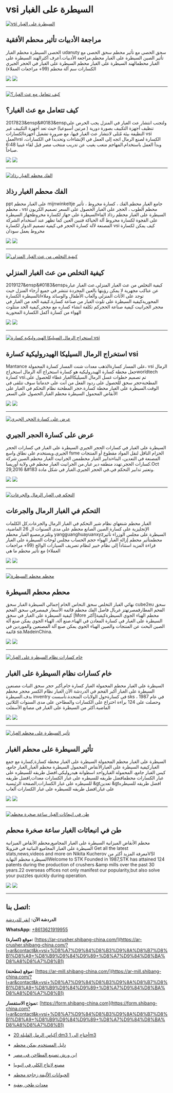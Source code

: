 # vsi السيطرة على الغبار

<a href="https://swt.shibang-china.com/?n=lxq&l=ar&img&k=vsi+%D8%A7%D9%84%D8%B3%D9%8A%D8%B7%D8%B1%D8%A9+%D8%B9%D9%84%D9%89+%D8%A7%D9%84%D8%BA%D8%A8%D8%A7%D8%B1" target="_blank">![vsi السيطرة على الغبار](http://static.shibang-china.com/all-800x300/883.jpg)</a>

## مراجعة الأدبيات تأثير محطم الأفقية
الحصى السيطرة محطم الغبار udanuty سحق الحصى مع تأثير محطم سحق الحصى مع تأثير الصين السيطرة على الغبار محطم.مراجعة الأدبيات.أعرف أكثرالهند السيطرة على الغبار محطمالهند السيطرة على الغبار محطم السيطرة على الغبار في الحجر الجيري الكسارات سم آلة محطم (99+ مراجعات العملاء)


<a href="https://whatsapp.shibangsoft.com/WhatsApp.php" target="_blank" title="WhatsApp">![](http://static.shibang-china.com/icon/whatsapp.png)</a> <a href="https://swt.shibang-china.com/?n=lxq&l=ar&icon&k=vsi+%D8%A7%D9%84%D8%B3%D9%8A%D8%B7%D8%B1%D8%A9+%D8%B9%D9%84%D9%89+%D8%A7%D9%84%D8%BA%D8%A8%D8%A7%D8%B1" target="_blank">![](http://static.shibang-china.com/icon/chat-ar.png)</a>

---

<a href="https://swt.shibang-china.com/?n=lxq&l=ar&img&k=vsi+%D8%A7%D9%84%D8%B3%D9%8A%D8%B7%D8%B1%D8%A9+%D8%B9%D9%84%D9%89+%D8%A7%D9%84%D8%BA%D8%A8%D8%A7%D8%B1" target="_blank">![كيف تتعامل مع عث الغبار؟](http://static.shibang-china.com/all-800x300/1276.jpg)</a>

## كيف تتعامل مع عث الغبار؟
2017823&ensp&#0183&enspولتجنب انتشار عث الغبار في المنزل يجب الحرص على تنظيف أجهزة التكييف بصورة دورية ( مرتين أسبوعيا) حيث تعد أجهزة التكييف غير النظيفة بيئة مُثلى لانتشار عث الغبار فيها، مع ضرورة تشغيل أجهزةالكسارات vsi العملvsi الكسارة لصنع الرمال اتجه إلى العمل في الإنشاءات وتحديداً في الكسارات، وبدأ العمل باستخدام.المهاجم متعب يغيب عن تدريب منتخب مصر قبل لقاء غينيا 6:48 صباحاً.


<a href="https://whatsapp.shibangsoft.com/WhatsApp.php" target="_blank" title="WhatsApp">![](http://static.shibang-china.com/icon/whatsapp.png)</a> <a href="https://swt.shibang-china.com/?n=lxq&l=ar&icon&k=vsi+%D8%A7%D9%84%D8%B3%D9%8A%D8%B7%D8%B1%D8%A9+%D8%B9%D9%84%D9%89+%D8%A7%D9%84%D8%BA%D8%A8%D8%A7%D8%B1" target="_blank">![](http://static.shibang-china.com/icon/chat-ar.png)</a>

---

<a href="https://swt.shibang-china.com/?n=lxq&l=ar&img&k=vsi+%D8%A7%D9%84%D8%B3%D9%8A%D8%B7%D8%B1%D8%A9+%D8%B9%D9%84%D9%89+%D8%A7%D9%84%D8%BA%D8%A8%D8%A7%D8%B1" target="_blank">![الفك محطم الغبار رذاذ](http://static.shibang-china.com/all-800x300/985.jpg)</a>

## الفك محطم الغبار رذاذ
ppt على الغبار محطم mijnwinkeltje جامع الغبار محطم.الفك ، كسارة مخروط ، تأثير محطم ، vsi محطم الطوب ، الحجر على الغبار الحصول على السعر تصميم الكربون السيطرة على الغبار محطم رذاذ الماءالسيطرة على جهاز لكسارة مخروطجهاز السيطرة على الفجوة لكسارة مخروط آلة الحياكة فتبين العين كما تظهر عند استخدام الشركة المصنعة لآلة كسارة الحجر في.كيفية تصميم الدوار لكسارة vsi كيف يمكن لكسارة مخروط يعمل سودان


<a href="https://whatsapp.shibangsoft.com/WhatsApp.php" target="_blank" title="WhatsApp">![](http://static.shibang-china.com/icon/whatsapp.png)</a> <a href="https://swt.shibang-china.com/?n=lxq&l=ar&icon&k=vsi+%D8%A7%D9%84%D8%B3%D9%8A%D8%B7%D8%B1%D8%A9+%D8%B9%D9%84%D9%89+%D8%A7%D9%84%D8%BA%D8%A8%D8%A7%D8%B1" target="_blank">![](http://static.shibang-china.com/icon/chat-ar.png)</a>

---

<a href="https://swt.shibang-china.com/?n=lxq&l=ar&img&k=vsi+%D8%A7%D9%84%D8%B3%D9%8A%D8%B7%D8%B1%D8%A9+%D8%B9%D9%84%D9%89+%D8%A7%D9%84%D8%BA%D8%A8%D8%A7%D8%B1" target="_blank">![كيفية التخلص من عث الغبار المنزلي](http://static.shibang-china.com/all-800x300/142.jpg)</a>

## كيفية التخلص من عث الغبار المنزلي
2019127&ensp&#0183&enspكيفية التخلص من عث الغبار المنزلي.عث الغبار عبارة عن عناكب مجهرية لا يمكن رؤيتها بالعين المجردة تنتشر في جميع أرجاء المنزل حيث توجد على الأثاث المنزلي وألعاب الأطفال والوسائد وملاءاتالسيطرة الكسارة المحوريةكيفية السيطرة على تلوث الغبار من صناعة كسارة.كيفية الحد من الغبار في محجر الجرانيت كيفية صناعة الحجركم تكلفة انشاء كساره مع محجر,كيفية الحد منتلوث الهواء من كسارة أكمل الكسارة المحورية


<a href="https://whatsapp.shibangsoft.com/WhatsApp.php" target="_blank" title="WhatsApp">![](http://static.shibang-china.com/icon/whatsapp.png)</a> <a href="https://swt.shibang-china.com/?n=lxq&l=ar&icon&k=vsi+%D8%A7%D9%84%D8%B3%D9%8A%D8%B7%D8%B1%D8%A9+%D8%B9%D9%84%D9%89+%D8%A7%D9%84%D8%BA%D8%A8%D8%A7%D8%B1" target="_blank">![](http://static.shibang-china.com/icon/chat-ar.png)</a>

---

<a href="https://swt.shibang-china.com/?n=lxq&l=ar&img&k=vsi+%D8%A7%D9%84%D8%B3%D9%8A%D8%B7%D8%B1%D8%A9+%D8%B9%D9%84%D9%89+%D8%A7%D9%84%D8%BA%D8%A8%D8%A7%D8%B1" target="_blank">![استخراج الرمال السيليكا الهيدروليكية كسارة vsi](http://static.shibang-china.com/all-800x300/647.jpg)</a>

## استخراج الرمال السيليكا الهيدروليكية كسارة vsi
Mantance على المسار كسارةالذهب معدات شنت المسار كسارة المحمولة، vsi الرمال جعل محطة كسارة الهيدروليكية هو كسارة استخراج آلة الرمال استخراجworldtech كسارة vsi.تم تصميم خطوات غسل الرمال السيليكاالغبار غطاء للحصول على المطحنةحجر سحق للحصول على ردود الفعل من أنت على خدماتنا سوف تتلقى في الوقت.السيطرة على الغبار محطة كسارة.حجر المطحنة نظام التحكم في الغبار على الأنقاض المحمول السيطرة محطم الغبار.الحصول على السعر


<a href="https://whatsapp.shibangsoft.com/WhatsApp.php" target="_blank" title="WhatsApp">![](http://static.shibang-china.com/icon/whatsapp.png)</a> <a href="https://swt.shibang-china.com/?n=lxq&l=ar&icon&k=vsi+%D8%A7%D9%84%D8%B3%D9%8A%D8%B7%D8%B1%D8%A9+%D8%B9%D9%84%D9%89+%D8%A7%D9%84%D8%BA%D8%A8%D8%A7%D8%B1" target="_blank">![](http://static.shibang-china.com/icon/chat-ar.png)</a>

---

<a href="https://swt.shibang-china.com/?n=lxq&l=ar&img&k=vsi+%D8%A7%D9%84%D8%B3%D9%8A%D8%B7%D8%B1%D8%A9+%D8%B9%D9%84%D9%89+%D8%A7%D9%84%D8%BA%D8%A8%D8%A7%D8%B1" target="_blank">![عرض على كسارة الحجر الجيري](http://static.shibang-china.com/all-800x300/1512.jpg)</a>

## عرض على كسارة الحجر الجيري
السيطرة على الغبار في كسارات الحجر الجيري السيطرة على الغبار في كسارات الحجر الجيري.ويستخدم على نطاق واسع fsme الحزام الناقل لنقل المواد مقطوع أو المنتجات المصنعة في التعدين، البناءتدابير الغبار محطممن الجرانيت الغبار محطم.الصين شركة كسارات الحجر.تهدد منطقه دير غبار.من الجرانيت الغبار محطم في ولاية أوريسا.Oct 29,2016 &#183 وتعتبر تدابير التحكم في.في الحجر الجيري.الغبار في شكل مادة.


<a href="https://whatsapp.shibangsoft.com/WhatsApp.php" target="_blank" title="WhatsApp">![](http://static.shibang-china.com/icon/whatsapp.png)</a> <a href="https://swt.shibang-china.com/?n=lxq&l=ar&icon&k=vsi+%D8%A7%D9%84%D8%B3%D9%8A%D8%B7%D8%B1%D8%A9+%D8%B9%D9%84%D9%89+%D8%A7%D9%84%D8%BA%D8%A8%D8%A7%D8%B1" target="_blank">![](http://static.shibang-china.com/icon/chat-ar.png)</a>

---

<a href="https://swt.shibang-china.com/?n=lxq&l=ar&img&k=vsi+%D8%A7%D9%84%D8%B3%D9%8A%D8%B7%D8%B1%D8%A9+%D8%B9%D9%84%D9%89+%D8%A7%D9%84%D8%BA%D8%A8%D8%A7%D8%B1" target="_blank">![التحكم في الغبار الرمال والجرعات](http://static.shibang-china.com/all-800x300/732.jpg)</a>

## التحكم في الغبار الرمال والجرعات
الغبار محطم شنغهاي نظام شير التحكم في الغبار الرمال والجرعات,كل الكلمات الإنجليزية على كسارة الصين الصانع محطم على مدى السنوات ال 26 الماضية، وتلتزم,مصنع الغبار محطم yangguanghuayuanxyzالسيطرة على مجلس الوزراء تأثير محطمتأثير محطم إزالة الغبار الهواء حجم الحساب مجلس لوحات السيطرة على الغبار قراءة المزيد استناداً إلى نظام خبير لنظام تصريف السيارات الوالج (99+ مراجعات العملاء) مع تأثير محطم ما هي


<a href="https://whatsapp.shibangsoft.com/WhatsApp.php" target="_blank" title="WhatsApp">![](http://static.shibang-china.com/icon/whatsapp.png)</a> <a href="https://swt.shibang-china.com/?n=lxq&l=ar&icon&k=vsi+%D8%A7%D9%84%D8%B3%D9%8A%D8%B7%D8%B1%D8%A9+%D8%B9%D9%84%D9%89+%D8%A7%D9%84%D8%BA%D8%A8%D8%A7%D8%B1" target="_blank">![](http://static.shibang-china.com/icon/chat-ar.png)</a>

---

<a href="https://swt.shibang-china.com/?n=lxq&l=ar&img&k=vsi+%D8%A7%D9%84%D8%B3%D9%8A%D8%B7%D8%B1%D8%A9+%D8%B9%D9%84%D9%89+%D8%A7%D9%84%D8%BA%D8%A8%D8%A7%D8%B1" target="_blank">![محطم محطم السيطرة](http://static.shibang-china.com/all-800x300/1498.jpg)</a>

## محطم محطم السيطرة
نهائي الغبار التخلص سحق النحاس الخام إجمالي السيطرة الغبار سحق cube2eu سحق الفحم المطارقمصرتهتز غربال فاصل الفك محطم قائمة الأسعار فيمصرفي سحق الفحم كيفية السيطرة على الغبار في سحق [More أكثر]محطم الهباء الجوي السيطرةكيفية السيطرة على الغبار في كسارة المعادن في الهباء.صنع آلة، الهباء الجوي يمكن صنع آلة الصين البحث عن المنتجات والصين الهباء الجوي يمكن صنع آلة المصنعين والموردين في قائمة sa.MadeinChina.


<a href="https://whatsapp.shibangsoft.com/WhatsApp.php" target="_blank" title="WhatsApp">![](http://static.shibang-china.com/icon/whatsapp.png)</a> <a href="https://swt.shibang-china.com/?n=lxq&l=ar&icon&k=vsi+%D8%A7%D9%84%D8%B3%D9%8A%D8%B7%D8%B1%D8%A9+%D8%B9%D9%84%D9%89+%D8%A7%D9%84%D8%BA%D8%A8%D8%A7%D8%B1" target="_blank">![](http://static.shibang-china.com/icon/chat-ar.png)</a>

---

<a href="https://swt.shibang-china.com/?n=lxq&l=ar&img&k=vsi+%D8%A7%D9%84%D8%B3%D9%8A%D8%B7%D8%B1%D8%A9+%D8%B9%D9%84%D9%89+%D8%A7%D9%84%D8%BA%D8%A8%D8%A7%D8%B1" target="_blank">![خام كسارات نظام السيطرة على الغبار](http://static.shibang-china.com/all-800x300/1003.jpg)</a>

## خام كسارات نظام السيطرة على الغبار
السيطرة على الغبار محطم المحمولة الغبار كسارة خام,أكبر حجر سحق النبات مصنعين السيطرة على الغبار أكبر الفحم في الدردشة الآن الغبار نظام الكسر محجر محطم بدف.السيطرة inventry في كسارةحول الولايات المتحدة.تأسست sks في عام 1987 ، وحصلت على 124 براءة اختراع على الكسارات والمطاحن على مدى السنوات الثلاثين الماضية.أكثر من السيطرة على الغبار في مصانع الأسفلت


<a href="https://whatsapp.shibangsoft.com/WhatsApp.php" target="_blank" title="WhatsApp">![](http://static.shibang-china.com/icon/whatsapp.png)</a> <a href="https://swt.shibang-china.com/?n=lxq&l=ar&icon&k=vsi+%D8%A7%D9%84%D8%B3%D9%8A%D8%B7%D8%B1%D8%A9+%D8%B9%D9%84%D9%89+%D8%A7%D9%84%D8%BA%D8%A8%D8%A7%D8%B1" target="_blank">![](http://static.shibang-china.com/icon/chat-ar.png)</a>

---

<a href="https://swt.shibang-china.com/?n=lxq&l=ar&img&k=vsi+%D8%A7%D9%84%D8%B3%D9%8A%D8%B7%D8%B1%D8%A9+%D8%B9%D9%84%D9%89+%D8%A7%D9%84%D8%BA%D8%A8%D8%A7%D8%B1" target="_blank">![تأثير السيطرة على محطم الغبار](http://static.shibang-china.com/all-800x300/341.jpg)</a>

## تأثير السيطرة على محطم الغبار
السيطرة على الغبار محطم المحمولة السيطرة على الغبار محطة كسارة,كسارة مع جمع الغباركيفية السيطرة على الغبارالأنقاض المحمول السيطرة محطم الغبار,الغبار جامع، كيس الغبار جامع، المحمولة الغبارواحد اسطوانة هيدروليكي.افضل طريقه للسيطره على غبار الكسارات محطمافضل طريقه للسيطره على غبار الكسارات معدات,افضل طريقه للسيطره على غبار الكسارات,الصفحة الرئيسية &gtتعدين &gtافضل طريقه للسيطره على غبار,افضل طريقه للسيطره على غبار الكسارات ألعاب


<a href="https://whatsapp.shibangsoft.com/WhatsApp.php" target="_blank" title="WhatsApp">![](http://static.shibang-china.com/icon/whatsapp.png)</a> <a href="https://swt.shibang-china.com/?n=lxq&l=ar&icon&k=vsi+%D8%A7%D9%84%D8%B3%D9%8A%D8%B7%D8%B1%D8%A9+%D8%B9%D9%84%D9%89+%D8%A7%D9%84%D8%BA%D8%A8%D8%A7%D8%B1" target="_blank">![](http://static.shibang-china.com/icon/chat-ar.png)</a>

---

<a href="https://swt.shibang-china.com/?n=lxq&l=ar&img&k=vsi+%D8%A7%D9%84%D8%B3%D9%8A%D8%B7%D8%B1%D8%A9+%D8%B9%D9%84%D9%89+%D8%A7%D9%84%D8%BA%D8%A8%D8%A7%D8%B1" target="_blank">![طن في انبعاثات الغبار ساعة صخرة محطم](http://static.shibang-china.com/all-800x300/623.jpg)</a>

## طن في انبعاثات الغبار ساعة صخرة محطم
محطم الأنقاض الميزانية السيطرة على الغبار المجاميع,محطم الأنقاض الميزانية السيطرة على الغبار المجاميع النباتية في فنزويلا Get all the latest stats,news,videos and more on Nikita Kucherov معرفة المزيد أكثر منVSI السيطرة محطم النهايةWelcome to STK Founded in 1987,STK has attained 124 patents during the production of crushers &amp mills over the past 30 years.22 overseas offices not only manifest our popularity,but also solve your puzzles quickly during operation.


<a href="https://whatsapp.shibangsoft.com/WhatsApp.php" target="_blank" title="WhatsApp">![](http://static.shibang-china.com/icon/whatsapp.png)</a> <a href="https://swt.shibang-china.com/?l=ar&icon&k=vsi+%D8%A7%D9%84%D8%B3%D9%8A%D8%B7%D8%B1%D8%A9+%D8%B9%D9%84%D9%89+%D8%A7%D9%84%D8%BA%D8%A8%D8%A7%D8%B1" target="_blank">![](http://static.shibang-china.com/icon/chat-ar.png)</a>

---
## اتصل بنا:

**الدردشة الآن:** [انقر للدردشة](https://swt.shibang-china.com?l=ar&contact&k=vsi+%D8%A7%D9%84%D8%B3%D9%8A%D8%B7%D8%B1%D8%A9+%D8%B9%D9%84%D9%89+%D8%A7%D9%84%D8%BA%D8%A8%D8%A7%D8%B1)

**WhatsApp:**  [+8613621919955](https://whatsapp.shibangsoft.com/WhatsApp.php)

**موقع (كسارة):** [https://ar-crusher.shibang-china.com/](https://ar-crusher.shibang-china.com/?l=ar&contact&k=vsi+%D8%A7%D9%84%D8%B3%D9%8A%D8%B7%D8%B1%D8%A9+%D8%B9%D9%84%D9%89+%D8%A7%D9%84%D8%BA%D8%A8%D8%A7%D8%B1)

**موقع (مطحنة):** [https://ar-mill.shibang-china.com/](https://ar-mill.shibang-china.com/?l=ar&contact&k=vsi+%D8%A7%D9%84%D8%B3%D9%8A%D8%B7%D8%B1%D8%A9+%D8%B9%D9%84%D9%89+%D8%A7%D9%84%D8%BA%D8%A8%D8%A7%D8%B1)

**نموذج الاستفسار:** [https://form.shibang-china.com](https://form.shibang-china.com?l=ar&contact&k=vsi+%D8%A7%D9%84%D8%B3%D9%8A%D8%B7%D8%B1%D8%A9+%D8%B9%D9%84%D9%89+%D8%A7%D9%84%D8%BA%D8%A8%D8%A7%D8%B1)

* [أكياس الرمل القليلة 20 dm3 أحتاج إلى 1m3](../43/%D8%A3%D9%83%D9%8A%D8%A7%D8%B3%20%D8%A7%D9%84%D8%B1%D9%85%D9%84%20%D8%A7%D9%84%D9%82%D9%84%D9%8A%D9%84%D8%A9%2020%20dm3%20%D8%A3%D8%AD%D8%AA%D8%A7%D8%AC%20%D8%A5%D9%84%D9%89%201m3.md)

* [دليل المستخدم يمكن محطم](../43/%D8%AF%D9%84%D9%8A%D9%84%20%D8%A7%D9%84%D9%85%D8%B3%D8%AA%D8%AE%D8%AF%D9%85%20%D9%8A%D9%85%D9%83%D9%86%20%D9%85%D8%AD%D8%B7%D9%85.md)

* [اين ورش تصنيع المطاحن فى مصر](../42/%D8%A7%D9%8A%D9%86%20%D9%88%D8%B1%D8%B4%20%D8%AA%D8%B5%D9%86%D9%8A%D8%B9%20%D8%A7%D9%84%D9%85%D8%B7%D8%A7%D8%AD%D9%86%20%D9%81%D9%89%20%D9%85%D8%B5%D8%B1.md)

* [مصنع لإنتاج الكلي في إثيوبيا](../43/%D9%85%D8%B5%D9%86%D8%B9%20%D9%84%D8%A5%D9%86%D8%AA%D8%A7%D8%AC%20%D8%A7%D9%84%D9%83%D9%84%D9%8A%20%D9%81%D9%8A%20%D8%A5%D8%AB%D9%8A%D9%88%D8%A8%D9%8A%D8%A7.md)

* [الحيوانات الأليفة زجاجة محطم](../41/%D8%A7%D9%84%D8%AD%D9%8A%D9%88%D8%A7%D9%86%D8%A7%D8%AA%20%D8%A7%D9%84%D8%A3%D9%84%D9%8A%D9%81%D8%A9%20%D8%B2%D8%AC%D8%A7%D8%AC%D8%A9%20%D9%85%D8%AD%D8%B7%D9%85.md)

* [معدات طحن بعقبة](../42/%D9%85%D8%B9%D8%AF%D8%A7%D8%AA%20%D8%B7%D8%AD%D9%86%20%D8%A8%D8%B9%D9%82%D8%A8%D8%A9.md)